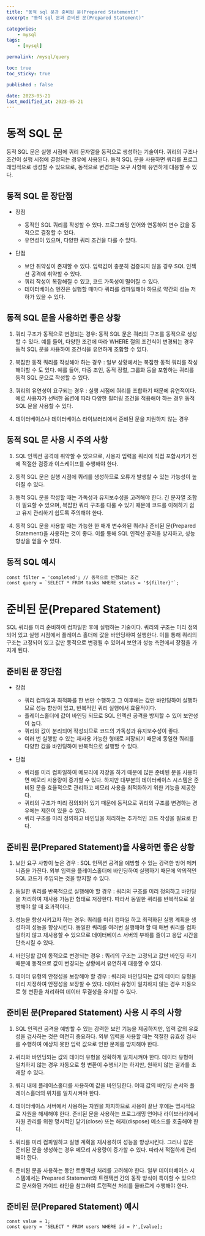 ```yaml
---
title: "동적 sql 문과 준비된 문(Prepared Statement)"
excerpt: "동적 sql 문과 준비된 문(Prepared Statement)"

categories:
    - mysql
tags:
    - [mysql]

permalink: /mysql/query

toc: true
toc_sticky: true

published : false

date: 2023-05-21
last_modified_at: 2023-05-21
---
```


# 동적 SQL 문

동적 SQL 문은 실행 시점에 쿼리 문자열을 동적으로 생성하는 기술이다. 쿼리의 구조나 조건이 실행 시점에 결정되는 경우에 사용된다. 동적 SQL 문을 사용하면 쿼리를 프로그래밍적으로 생성할 수 있으므로, 동적으로 변경되는 요구 사항에 유연하게 대응할 수 있다.

## 동적 SQL 문 장단점

-  장점
    - 동적인 SQL 쿼리를 작성할 수 있다. 프로그래밍 언어와 연동하여 변수 값을 동적으로 결정할 수 있다.
    - 유연성이 있으며, 다양한 쿼리 조건을 다룰 수 있다.

- 단점
    - 보안 취약성이 존재할 수 있다. 입력값이 충분히 검증되지 않을 경우 SQL 인젝션 공격에 취약할 수 있다.
    - 쿼리 작성이 복잡해질 수 있고, 코드 가독성이 떨어질 수 있다.
    - 데이터베이스 엔진은 실행할 때마다 쿼리를 컴파일해야 하므로 약간의 성능 저하가 있을 수 있다.

## 동적 SQL 문을 사용하면 좋은 상황

1. 쿼리 구조가 동적으로 변경되는 경우: 동적 SQL 문은 쿼리의 구조를 동적으로 생성할 수 있다. 예를 들어, 다양한 조건에 따라 WHERE 절의 조건식이 변경되는 경우 동적 SQL 문을 사용하여 조건식을 유연하게 조합할 수 있다.

2. 복잡한 동적 쿼리를 작성해야 하는 경우 : 일부 상황에서는 복잡한 동적 쿼리를 작성해야할 수 도 있다. 예를 들어, 다중 조인, 동적 정렬, 그룹화 등을 포함하는 쿼리를 동적 SQL 문으로 작성할 수 있다.

3. 쿼리의 유연성이 요구되는 경우 : 실행 시점에 쿼리를 조합하기 때문에 유연적이다. 에로 사용자가 선택한 옵션에 따라 다양한 필터링 조건을 적용해야 하는 경우 동적 SQL 문을 사용할 수 있다.

4. 데이터베이스나 데이터베이스 라이브러리에서 준비된 문을 지원하지 않는 경우

## 동적 SQL 문 사용 시 주의 사항

1. SQL 인젝션 공격에 취약할 수 있으므로, 사용자 입력을 쿼리에 직접 포함시키기 전에 적절한 검증과 이스케이프를 수행해야 한다. 

2. 동적 SQL 문은 실행 시점에 쿼리를 생성하므로 오류가 발생할 수 있는 가능성이 높아질 수 있다.

3. 동적 SQL 문을 작성할 때는 가독성과 유지보수성을 고려해야 한다. 긴 문자열 조합이 필요할 수 있으며, 복잡한 쿼리 구조를 다룰 수 있기 때문에 코드를 이해하기 쉽고 유지 관리하기 쉽도록 주의해야 한다.

4. 동적 SQL 문을 사용할 때는 가능한 한 매개 변수화된 쿼리나 준비된 문(Prepared Statement)을 사용하는 것이 좋다. 이를 통해 SQL 인젝션 공격을 방지하고, 성능 향상을 얻을 수 있다.

## 동적 SQL 예시

```
const filter = 'completed'; // 동적으로 변경되는 조건
const query = `SELECT * FROM tasks WHERE status = '${filter}'`;
```

# 준비된 문(Prepared Statement)

SQL 쿼리를 미리 준비하여 컴파일한 후에 실행하는 기술이다. 쿼리의 구조는 미리 정의되어 있고 실행 시점에서 플레이스 홀더에 값을 바인딩하여 실행한다. 이를 통해 쿼리의 구조는 고정되어 있고 값만 동적으로 변경될 수 있어서 보안과 성능 측면에서 장점을 가지게 된다.

## 준비된 문 장단점

- 장점
    - 쿼리 컴파일과 최적화를 한 번만 수행하고 그 이후에는 값만 바인딩하여 실행하므로 성능 향상이 있고, 반복적인 쿼리 실행에서 효율적이다.
    - 플레이스홀더에 값이 바인딩 되므로 SQL 인젝션 공격을 방지할 수 있어 보안성이 높다.
    - 쿼리와 값이 분리되어 작성되므로 코드의 가독성과 유지보수성이 좋다.
    - 여러 번 실행할 수 있는 재사용 가능한 형태로 저장되기 때문에 동일한 쿼리를 다양한 값을 바인딩하여 반복적으로 실행할 수 있다.

- 단점
    - 쿼리를 미리 컴파일하여 메모리에 저장을 하기 때문에 많은 준비된 문을 사용하면 메모리 사용량이 증가할 수 있다. 하지만 대부분의 데이터베이스 시스템은 준비된 문을 효율적으로 관리하고 메모리 사용을 최적화하기 위한 기능을 제공한다.
    - 쿼리의 구조가 미리 정의되어 있기 때문에 동적으로 쿼리의 구조를 변경하는 경우에는 제한이 있을 수 있다.
    - 쿼리 구조를 미리 정의하고 바인딩을 처리하는 추가적인 코드 작성을 필요로 한다.

## 준비된 문(Prepared Statement)을 사용하면 좋은 상황

1. 보안 요구 사항이 높은 경우 : SQL 인젝션 공격을 예방할 수 있는 강력한 방어 메커니즘을 가진다. 외부 입력을 플레이스홀더에 바인딩하여 실행하기 때문에 악의적인 SQL 코드가 주입되는 것을 방지할 수 있다.

2. 동일한 쿼리를 반복적으로 실행해야 할 경우 : 쿼리의 구조를 미리 정의하고 바인딩을 처리하여 재사용 가능한 형태로 저장한다. 따라서 동일한 쿼리를 반복적으로 실행해야 할 때 효과적이다. 

3. 성능을 향상시키고자 하는 경우: 쿼리를 미리 컴파일 하고 최적화된 실행 계획을 생성하여 성능을 향상시킨다. 동일한 쿼리를 여러번 실행해야 할 때 매번 쿼리를 컴파일하지 않고 재사용할 수 있으므로 데이터베이스 서버의 부하를 줄이고 응답 시간을 단축시킬 수 있다.

4. 바인딩할 값이 동적으로 변경되는 경우 : 쿼리의 구조는 고정되고 값만 바인딩 하기 때문에 동적으로 값이 변경되는 상황에서 유연하게 대응할 수 있다.

5. 데이터 유형의 안정성을 보장해야 할 경우 : 쿼리와 바인딩되는 값의 데이터 유형을 미리 지정하여 안정성을 보장할 수 있다. 데이터 유형이 일치하지 않는 경우 자동으로 형 변환을 처리하여 데이터 무결성을 유지할 수 있다.

## 준비된 문(Prepared Statement) 사용 시 주의 사항

1. SQL 인젝션 공격을 예방할 수 있는 강력한 보안 기능을 제공하지만, 입력 값의 유효성을 검사하는 것은 여전히 중요하다. 외부 입력을 사용할 때는 적절한 유효성 검사를 수행하여 예상치 못한 입력 값으로 인한 문제를 방지해야 한다.

2. 쿼리와 바인딩되는 값의 데이터 유형을 정확하게 일치시켜야 한다. 데이터 유형이 일치하지 않는 경우 자동으로 형 변환이 수행되기는 하지만, 원하지 않는 결과를 초래할 수 있다.

3. 쿼리 내에 플레이스홀더를 사용하여 값을 바인딩한다. 이때 값의 바인딩 순서와 플레이스홀더의 위치를 일치시켜야 한다.

4. 데이터베이스 서버에서 사용하는 자원을 차지하므로 사용이 끝난 후에는 명시적으로 자원을 해제해야 한다. 준비된 문을 사용하는 프로그래밍 언어나 라이브러리에서 자원 관리를 위한 명시적인 닫기(close) 또는 해제(dispose) 메소드를 호출해야 한다.

5. 쿼리를 미리 컴파일하고 실행 계획을 재사용하여 성능을 향상시킨다. 그러나 많은 준비된 문을 생성하는 경우 메모리 사용량이 증가할 수 있다. 따라서 적절하게 관리해야 한다.

6. 준비된 문을 사용하는 동안 트랜잭션 처리를 고려해야 한다. 일부 데이터베이스 시스템에서는 Prepared Statement와 트랜잭션 간의 동작 방식이 특이할 수 있으므로 문서화된 가이드 라인을 참고하여 트랜잭션 처리를 올바르게 수행해야 한다.

## 준비된 문(Prepared Statement) 예시

```
const value = 1;
const query = 'SELECT * FROM users WHERE id = ?',[value];
```